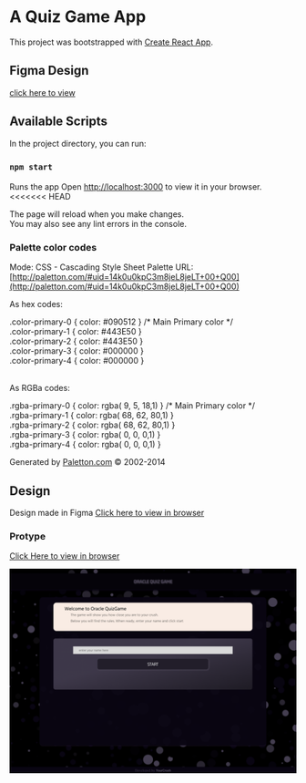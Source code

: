 # A Quiz Game App

This project was bootstrapped with [Create React App](https://github.com/facebook/create-react-app).

## Figma Design 
[click here to view](https://www.figma.com/file/1AymQIa8Os3KMC2Vy3jChG/Oracle-Quiz-Game?node-id=0%3A1&t=N30k3gjukAz1MAPM-1)


## Available Scripts

In the project directory, you can run:

### `npm start`

Runs the app
Open [http://localhost:3000](http://localhost:3000) to view it in your browser.
<<<<<<< HEAD

The page will reload when you make changes.\
You may also see any lint errors in the console.


### Palette color codes
Mode: CSS - Cascading Style Sheet
Palette URL: [http://paletton.com/#uid=14k0u0kpC3m8jeL8jeLT+00+Q00](http://paletton.com/#uid=14k0u0kpC3m8jeL8jeLT+00+Q00)

As hex codes:

.color-primary-0 { color: #090512 }	/* Main Primary color */ </br>
.color-primary-1 { color: #443E50 }</br>
.color-primary-2 { color: #443E50 }</br>
.color-primary-3 { color: #000000 }</br>
.color-primary-4 { color: #000000 }

</br>
As RGBa codes:

.rgba-primary-0 { color: rgba(  9,  5, 18,1) }	/* Main Primary color */ </br>
.rgba-primary-1 { color: rgba( 68, 62, 80,1) }</br>
.rgba-primary-2 { color: rgba( 68, 62, 80,1) }</br>
.rgba-primary-3 { color: rgba(  0,  0,  0,1) }</br>
.rgba-primary-4 { color: rgba(  0,  0,  0,1) }



Generated by [Paletton.com](http://paletton.com) © 2002-2014

## Design
Design made in Figma
[Click here to view in browser](https://www.figma.com/file/1AymQIa8Os3KMC2Vy3jChG/Oracle-Quiz-Game?node-id=0%3A1&t=YD8dw441M6dfUSi4-1) </br>

### Protype

[Click Here to view in browser](https://www.figma.com/proto/1AymQIa8Os3KMC2Vy3jChG/Oracle-Quiz-Game?node-id=101%3A46&scaling=min-zoom&page-id=0%3A1&starting-point-node-id=101%3A46) </br>

![Image](public/images/start-page.png)